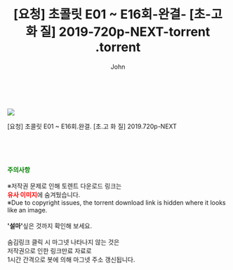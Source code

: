 ﻿---
layout: post
title:  "                   [요청] 초콜릿 E01 ~ E16회-완결- [초-고 화 질] 2019-720p-NEXT-torrent                .torrent"
author: John
categories: [ 드라마 ]
tags: [  ]
image: https://torrentrj57.com/uploadfile/full/30877ffd15ca080b47f2b9117f5f2d76b9cd0575.jpg 
description: "                   [요청] 초콜릿 E01 ~ E16회-완결- [초-고 화 질] 2019-720p-NEXT-torrent                 torrent 정보 공유"
toc: true
toc_sticky: true
---

<br>
<p><img src="https://torrentrj57.com/uploadfile/full/30877ffd15ca080b47f2b9117f5f2d76b9cd0575.jpg"/></p>
 [요청] 초콜릿 E01 ~ E16회.완결. [초.고 화 질] 2019.720p-NEXT  
    
<br><br><br>
<p data-ke-size="size16"><b><span style="color: green;">주의사항</span></b><br /><br />※저작권 문제로 인해 토렌트 다운로드 링크는<br /><b><span style="color: red;">유사 이미지</span></b>에 숨겨뒀습니다.<br />※Due to copyright issues, the torrent download link is hidden where it looks like an image.<br /><br /><b>'설마'</b>싶은 것까지 확인해 보세요.<br /><br />숨김링크 클릭 시 마그넷 나타나지 않는 것은<br />저작권으로 인한 링크만료 자료로<br />1시간 간격으로 봇에 의해 마그넷 주소 갱신됩니다.</p>
